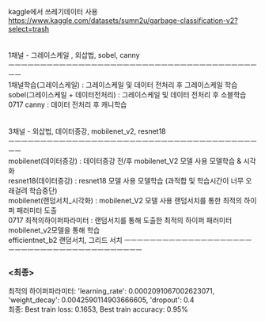 kaggle에서 쓰레기데이터 사용</br>
https://www.kaggle.com/datasets/sumn2u/garbage-classification-v2?select=trash</br>
</br>
</br>
1채널 - 그레이스케일 , 외삽법, sobel, canny</br>
ㅡㅡㅡㅡㅡㅡㅡㅡㅡㅡㅡㅡㅡㅡㅡㅡㅡㅡㅡㅡㅡㅡㅡㅡㅡㅡㅡㅡㅡㅡㅡㅡㅡㅡㅡㅡㅡㅡㅡㅡㅡ</br>
1채널학습(그레이스케일) : 그레이스케일 및 데이터 전처리 후 그레이스케일 학습</br>
sobel(그레이스케일 + 데이터전처리) : 그레이스케일 및 데이터 전처리 후 소블학습</br>
0717 canny : 데이터 전처리 후 캐니학습</br>
</br>
</br>
3채널 - 외삽법, 데이터증강, mobilenet_v2, resnet18</br>
ㅡㅡㅡㅡㅡㅡㅡㅡㅡㅡㅡㅡㅡㅡㅡㅡㅡㅡㅡㅡㅡㅡㅡㅡㅡㅡㅡㅡㅡㅡㅡㅡㅡㅡㅡㅡㅡㅡㅡㅡㅡ</br>
mobilenet(데이터증강) : 데이터증강 전/후 mobilenet_V2 모델 사용 모델학습 & 시각화</br>
resnet18(데이터증강) : resnet18 모델 사용 모델학습 (과적합 및 학습시간이 너무 오래걸려 학습중단)</br>
mobilenet(랜덤서치_시각화) : mobilenet_V2 모델 사용 랜덤서치를 통한 최적의 하이퍼 패러미터 도출</br>
0717 최적의하이퍼파라미터 : 랜덤서치를 통해 도출한 최적의 하이퍼 패러미터 mobilenet_v2모델을 통해 학습</br>
efficientnet_b2 랜덤서치, 그리드 서치
ㅡㅡㅡㅡㅡㅡㅡㅡㅡㅡㅡㅡㅡㅡㅡㅡㅡㅡㅡㅡㅡㅡㅡㅡㅡㅡㅡㅡㅡㅡㅡㅡㅡㅡㅡㅡㅡㅡㅡㅡㅡ</br>
### <최종> </br>
최적의 하이퍼파라미터: 'learning_rate': 0.0002091067002623071, 'weight_decay': 0.0042590114903666605, 'dropout': 0.4 </br>
최종: Best train loss: 0.1653, Best train accuracy: 0.95%
